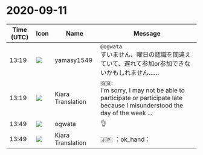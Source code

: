 # 2020-09-11

|Time (UTC)|Icon|Name|Message|
|---|---|---|---|
|13:19|![](https://secure.gravatar.com/avatar/b2dffef7ce30f6f8f399f2a172229711.jpg?s=72&d=https%3A%2F%2Fa.slack-edge.com%2Fdf10d%2Fimg%2Favatars%2Fava_0012-72.png)|yamasy1549|`@ogwata`<br>すいません、曜日の認識を間違えていて、遅れて参加or参加できないかもしれません……|
|13:19|![](https://avatars.slack-edge.com/2019-08-21/732685848020_f3f20736795184660348_72.png)|Kiara Translation|🇬🇧: <br>I'm sorry, I may not be able to participate or participate late because I misunderstood the day of the week ...|
|13:49|![](https://avatars.slack-edge.com/2019-11-22/845042642576_070441337abaca9fb7b3_72.png)|ogwata|👌|
|13:49|![](https://avatars.slack-edge.com/2019-08-21/732685848020_f3f20736795184660348_72.png)|Kiara Translation|🇯🇵: ：ok_hand：|
